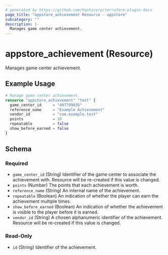 ```yaml
---
# generated by https://github.com/hashicorp/terraform-plugin-docs
page_title: "appstore_achievement Resource - appstore"
subcategory: ""
description: |-
  Manages game center achievement.
---
```


# appstore_achievement (Resource)

Manages game center achievement.

## Example Usage

```terraform
# Manage game center achievement.
resource "appstore_achievement" "test" {
  game_center_id     = "497799835"
  reference_name     = "Example Achievement"
  vendor_id          = "com.example.test"
  points             = 10
  repeatable         = false
  show_before_earned = false
}
```

<!-- schema generated by tfplugindocs -->
## Schema

### Required

- `game_center_id` (String) Identifier of the game center to associate the achievement with. Resource will be re-created if this value is changed.
- `points` (Number) The points that each achievement is worth.
- `reference_name` (String) An internal name of the achievement.
- `repeatable` (Boolean) An indication of whether the player can earn the achievement multiple times.
- `show_before_earned` (Boolean) An indication of whether the achievement is visible to the player before it is earned.
- `vendor_id` (String) A chosen alphanumeric identifier of the achievement. Resource will be re-created if this value is changed.

### Read-Only

- `id` (String) Identifier of the achievement.
